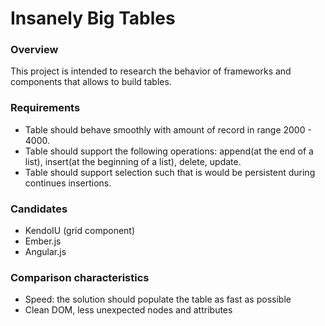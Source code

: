 # Insanely Big Tables

### Overview
This project is intended to research the behavior of frameworks and components that allows to build tables. 

### Requirements
- Table should behave smoothly with amount of record in range 2000 - 4000. 
- Table should support the following operations: append(at the end of a list), insert(at the beginning of a list), delete, update.
- Table should support selection such that is would be persistent during continues insertions.

### Candidates
- KendoIU (grid component)
- Ember.js
- Angular.js

### Comparison characteristics
 - Speed: the solution should populate the table as fast as possible
 - Clean DOM, less unexpected nodes and attributes